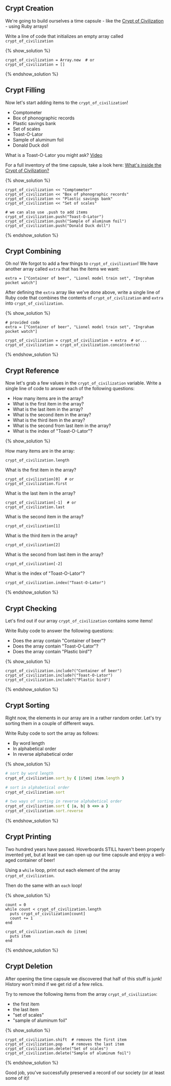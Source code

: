 ##  Crypt Creation

We're going to build ourselves a time capsule - like the [Crypt of Civilization](http://en.wikipedia.org/wiki/Crypt_of_Civilization) - using Ruby arrays!

Write a line of code that initializes an empty array called
`crypt_of_civilization`

{% show_solution %}
```no-highlight
crypt_of_civilization = Array.new  # or
crypt_of_civilization = []
```
{% endshow_solution %}


## Crypt Filling

Now let's start adding items to the `crypt_of_civilization`!

* Comptometer
* Box of phonographic records
* Plastic savings bank
* Set of scales
* Toast-O-Lator
* Sample of aluminum foil
* Donald Duck doll

What is a Toast-O-Lator you might ask?
[Video](https://www.youtube.com/watch?v=eS6HfCN2eLQ)

For a full inventory of the time capsule, take a look here:
[What's inside the Crypt of Civilization?](http://crypt.oglethorpe.edu/inventory/)

{% show_solution %}
```no-highlight
crypt_of_civilization << "Comptometer"
crypt_of_civilization << "Box of phonographic records"
crypt_of_civilization << "Plastic savings bank"
crypt_of_civilization << "Set of scales"

# we can also use .push to add items
crypt_of_civilization.push("Toast-O-Lator")
crypt_of_civilization.push("Sample of aluminum foil")
crypt_of_civilization.push("Donald Duck doll")
```
{% endshow_solution %}

## Crypt Combining

Oh no! We forgot to add a few things to `crypt_of_civilization`! We have another
array called `extra` that has the items we want:

```no-highlight
extra = ["Container of beer", "Lionel model train set", "Ingraham pocket watch"]
```

After defining the `extra` array like we've done above,
write a single line of Ruby code that combines the contents of
`crypt_of_civilization` and `extra` into `crypt_of_civilization`.

{% show_solution %}
```no-highlight
# provided code
extra = ["Container of beer", "Lionel model train set", "Ingraham pocket watch"]

crypt_of_civilization = crypt_of_civilization + extra  # or...
crypt_of_civilization = crypt_of_civilization.concat(extra)
```
{% endshow_solution %}

## Crypt Reference

Now let's grab a few values in the `crypt_of_civilization` variable.
Write a single line of code to answer each of the following questions:

* How many items are in the array?
* What is the first item in the array?
* What is the last item in the array?
* What is the second item in the array?
* What is the third item in the array?
* What is the second from last item in the array?
* What is the index of "Toast-O-Lator"?

{% show_solution %}

How many items are in the array:

```no-highlight
crypt_of_civilization.length
```

What is the first item in the array?

```no-highlight
crypt_of_civilization[0]  # or
crypt_of_civilization.first
```

What is the last item in the array?

```no-highlight
crypt_of_civilization[-1]  # or
crypt_of_civilization.last
```

What is the second item in the array?

```no-highlights
crypt_of_civilization[1]
```

What is the third item in the array?

```no-highlight
crypt_of_civilization[2]
```

What is the second from last item in the array?

```no-highlight
crypt_of_civilization[-2]
```

What is the index of "Toast-O-Lator"?

```no-highlight
crypt_of_civilization.index("Toast-O-Lator")
```

{% endshow_solution %}

## Crypt Checking

Let's find out if our array `crypt_of_civilization` contains some items!

Write Ruby code to answer the following questions:
* Does the array contain "Container of beer"?
* Does the array contain "Toast-O-Lator"?
* Does the array contain "Plastic bird"?

{% show_solution %}
```no-highlight
crypt_of_civilization.include?("Container of beer")
crypt_of_civilization.include?("Toast-O-Lator")
crypt_of_civilization.include?("Plastic bird")
```
{% endshow_solution %}

## Crypt Sorting

Right now, the elements in our array are in a rather random order. Let's try sorting them in a couple of different ways.

Write Ruby code to sort the array as follows:
* By word length
* In alphabetical order
* In reverse alphabetical order

{% show_solution %}
```ruby
# sort by word length
crypt_of_civilization.sort_by { |item| item.length }

# sort in alphabetical order
crypt_of_civilization.sort

# two ways of sorting in reverse alphabetical order
crypt_of_civilization.sort { |a, b| b <=> a }
crypt_of_civilization.sort.reverse
```
{% endshow_solution %}

## Crypt Printing

Two hundred years have passed. Hoverboards STILL haven't been properly invented
yet, but at least we can open up our time capsule and enjoy a well-aged
container of beer!

Using a `while` loop, print out each element of the array `crypt_of_civilization`.

Then do the same with an `each` loop!

{% show_solution %}
```no-highlight
count = 0
while count < crypt_of_civilization.length
  puts crypt_of_civilization[count]
  count += 1
end

crypt_of_civilization.each do |item|
  puts item
end
```
{% endshow_solution %}

## Crypt Deletion

After opening the time capsule we discovered that half of this stuff is junk!
History won't mind if we get rid of a few relics.

Try to remove the following items from the array `crypt_of_civilization`:

* the first item
* the last item
* "set of scales"
* "sample of aluminum foil"

{% show_solution %}
```no-highlight
crypt_of_civilization.shift  # removes the first item
crypt_of_civilization.pop    # removes the last item
crypt_of_civilization.delete("Set of scales")
crypt_of_civilization.delete("Sample of aluminum foil")
```
{% endshow_solution %}

Good job, you've successfully preserved a record of our society (or at least some of it)!
